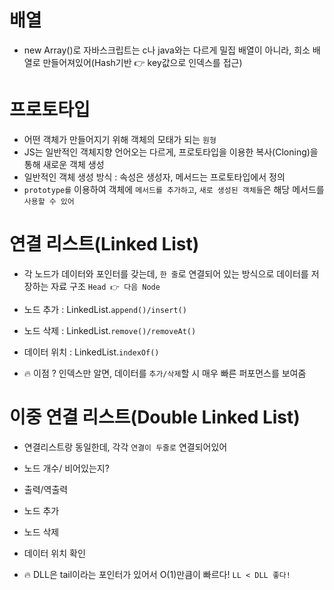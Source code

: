 # 배열

- new Array()로 자바스크립트는 c나 java와는 다르게 밀집 배열이 아니라, 희소 배열로 만들어져있어(Hash기반 👉 key값으로 인덱스를 접근)

# 프로토타입

- 어떤 객체가 만들어지기 위해 객체의 모태가 되는 `원형`
- JS는 일반적인 객체지향 언어오는 다르게, 프로토타입을 이용한 복사(Cloning)을 통해 새로운 객체 생성
- 일반적인 객체 생성 방식 : 속성은 생성자, 메서드는 프로토타입에서 정의
- `prototype를` 이용하여 객체에 `메서드를 추가하고`, `새로 생성된 객체들`은 해당 메서드를 `사용할 수 있어`

# 연결 리스트(Linked List)

- 각 노드가 데이터와 포인터를 갖는데, `한 줄`로 연결되어 있는 방식으로 데이터를 저장하는 자료 구조 `Head 👉 다음 Node`
- 노드 추가 : LinkedList.`append()/insert()`
- 노드 삭제 : LinkedList.`remove()/removeAt()`
- 데이터 위치 : LinkedList.`indexOf()`

- 🔥 이점 ? 인덱스만 알면, 데이터를 `추가/삭제`할 시 매우 빠른 퍼포먼스를 보여줌

# 이중 연결 리스트(Double Linked List)

- 연결리스트랑 동일한데, 각각 `연결이 두줄로` 연결되어있어
- 노드 개수/ 비어있는지?
- 출력/역출력
- 노드 추가
- 노드 삭제
- 데이터 위치 확인

- 🔥 DLL은 tail이라는 포인터가 있어서 O(1)만큼이 빠르다! `LL < DLL 좋다!`